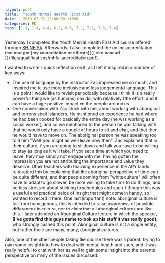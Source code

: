 ```yaml
---
layout: post
title:  "Youth Mental Health First Aid"
date:   2018-03-06 12:00:00 +1030
categories: PD
tags: [1-1, 1-4, 4-4, 6-2, 6-3, 7-1, 7-2, 7-3, 7-4]
---
```


Yesterday I completed the Youth Mental Health First Aid course offered through [SHINE SA](https://www.shinesa.org.au/). Afterwards, I also completed the online accreditation test and got [my accreditation certificate]({{ site.baseurl }}/files/qualifications/mhfa-accreditation.pdf). 


I wanted to write a quick reflection on it, as I left it inspired in a number of key ways:
- The use of language by the instructor Zac impressed me so much, and inspired me to use more inclusive and less judgemental language. This is a point I would like to revisit periodically because I think it is a really powerful thing we (as humans) can do, with relatively little effort, and it can have a huge positive impact on the people around us.
- One conversation with Zac stuck with me, about working with aboriginal and torrens strait islanders. He mentioned an experience he had where he had been booked for basically the entire day (he was working as a social worker), and so we mentioned to the person he was talking with that he would only have a couple of hours to sit and chat, and that then he would have to move on. The aboriginal person he was speaking too told him "Well, you might as well leave now then". Zac explained that in their culture, if you are going to sit down and talk you have to be willing to stay as long as it will take. If you set a time at which you need to leave, they may simply not engage with me, having gotten the impression you are not attributing the importance and value they deserve. Other teachers with teaching experience in the APY lands reiteraterd this by explaining that the aboriginal perspective of time can be quite different, and that people coming from "white culture" will often have to adapt to go slower, be more willing to take time to do things, and be less stressed about sticking to schedules and such. I though this was a useful and practical peice of insight that might come in handy, so I wanted to record it here. One last (important) note: aboriginal culture is far from homogenous, this is intended to raise awareness of possible differences in culture, not to claim that all aboriginal cultures are like this. I later attended an Aboriginal Culture lecture in which the speaker, **(I've gotta find this guys name to look up his stuff it was really good)**, who strongly pushed this point: Aboriginal culture is not a single entity, but rather there are many, many, aboriginal cultures. 

Also, one of the other people taking the course there was a parent, trying to gain some insight into how to deal with mental health and such, and it was really helpful to chat with her as well to gain some insight into the parents perspective on many of the issues discussed.

